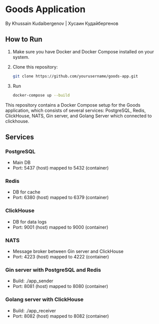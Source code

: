 # Goods Application

By Khussain Kudaibergenov | Хусаин Кудайбергенов

## How to Run

1. Make sure you have Docker and Docker Compose installed on your system.

2. Clone this repository:
   ```bash
   git clone https://github.com/yourusername/goods-app.git

3. Run
    ```bash
   docker-compose up --build

This repository contains a Docker Compose setup for the Goods application, which consists of several services: PostgreSQL, Redis, ClickHouse, NATS, Gin server, and Golang Server which connected to clickhouse.

## Services

### PostgreSQL
- Main DB
- Port: 5437 (host) mapped to 5432 (container)

### Redis
- DB for cache
- Port: 6380 (host) mapped to 6379 (container)

### ClickHouse
- DB for data logs
- Port: 9001 (host) mapped to 9000 (container)

### NATS
- Message broker between Gin server and ClickHouse
- Port: 4223 (host) mapped to 4222 (container)

### Gin server with PostgreSQL and  Redis
- Build: ./app_sender
- Port: 8081 (host) mapped to 8080 (container)

### Golang server with ClickHouse
- Build: ./app_receiver
- Port: 8082 (host) mapped to 8082 (container)